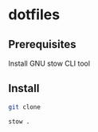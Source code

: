 # dotfiles
## Prerequisites 
Install GNU stow CLI tool

## Install
```bash
git clone
```

```
stow .
```
